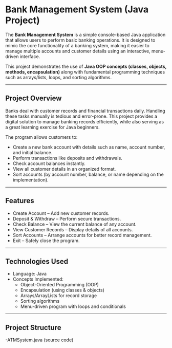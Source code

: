 # Bank Management System (Java Project)

The **Bank Management System** is a simple console-based Java application that allows users to perform basic banking operations. It is designed to mimic the core functionality of a banking system, making it easier to manage multiple accounts and customer details using an interactive, menu-driven interface.  

This project demonstrates the use of **Java OOP concepts (classes, objects, methods, encapsulation)** along with fundamental programming techniques such as arrays/lists, loops, and sorting algorithms.  

---

## Project Overview
Banks deal with customer records and financial transactions daily. Handling these tasks manually is tedious and error-prone. This project provides a digital solution to manage banking records efficiently, while also serving as a great learning exercise for Java beginners.  

The program allows customers to:  
- Create a new bank account with details such as name, account number, and initial balance.  
- Perform transactions like deposits and withdrawals.  
- Check account balances instantly.  
- View all customer details in an organized format.  
- Sort accounts (by account number, balance, or name depending on the implementation).  

---

## Features
- Create Account – Add new customer records.  
- Deposit & Withdraw – Perform secure transactions.  
- Check Balance – View the current balance of any account.  
- View Customer Records – Display details of all accounts.  
- Sort Accounts – Arrange accounts for better record management.  
- Exit – Safely close the program.  

---

## Technologies Used
- Language: Java  
- Concepts Implemented:  
  - Object-Oriented Programming (OOP)  
  - Encapsulation (using classes & objects)  
  - Arrays/ArrayLists for record storage  
  - Sorting algorithms  
  - Menu-driven program with loops and conditionals  

---

## Project Structure
-ATMSystem.java (source code)
